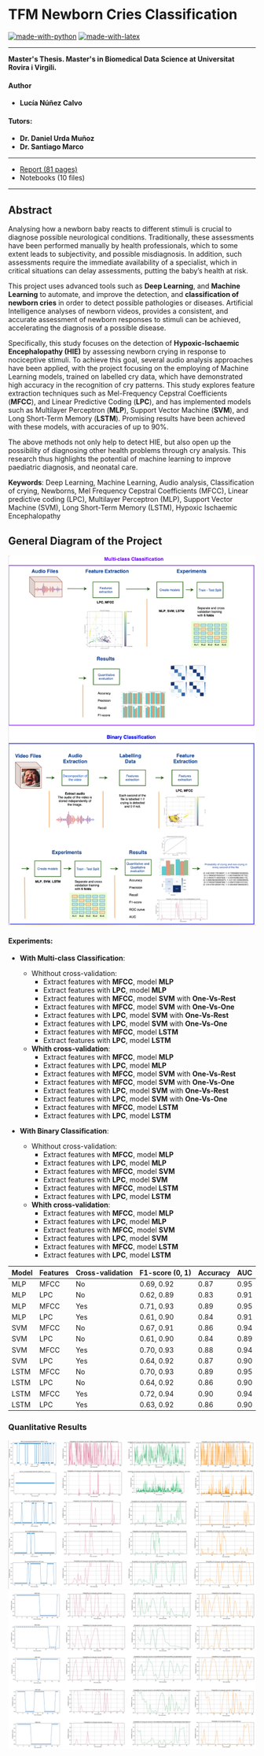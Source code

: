 # TFM Newborn Cries Classification

[![made-with-python](https://img.shields.io/badge/Coded%20with-Python-21496b.svg?style=for-the-badge&logo=Python)](https://www.python.org/)
[![made-with-latex](https://img.shields.io/badge/Documented%20with-LaTeX-4c9843.svg?style=for-the-badge&logo=Latex)](https://www.latex-project.org/)

***********

**Master's Thesis. Master's in Biomedical Data Science at Universitat Rovira i Virgili.**

#### Author
* **Lucía Núñez Calvo** 

#### Tutors: 
* **Dr. Daniel Urda Muñoz**
* **Dr. Santiago Marco** 

***************
* [Report (81 pages)](https://github.com/lnc1002/TFM-Newborn_Cries_Classification/blob/34927bce7afa49e3caa5f2028d2d36f8af93fd00/doc/MT-MBDS-Lucia_Nun%CC%83ez_Calvo.pdf)
* Notebooks (10 files)
***************

## Abstract
Analysing how a newborn baby reacts to different stimuli is crucial to diagnose possible neurological conditions. Traditionally, these assessments have been performed manually by health professionals, which to some extent leads to subjectivity, and possible misdiagnosis. In addition, such assessments require the immediate availability of a specialist, which in critical situations can delay assessments, putting the baby’s health at risk.

This project uses advanced tools such as **Deep Learning**, and **Machine Learning** to automate, and improve the detection, and **classification of newborn cries** in order to detect possible pathologies or diseases. Artificial Intelligence analyses of newborn videos, provides a consistent, and accurate assessment of newborn responses to stimuli can be achieved, accelerating the diagnosis of a possible disease.

Specifically, this study focuses on the detection of **Hypoxic-Ischaemic Encephalopathy (HIE)** by assessing newborn crying in response to nociceptive stimuli. To achieve this goal, several audio analysis approaches have been applied, with the project focusing on the employing of Machine Learning models, trained on labelled cry data, which have demonstrated high accuracy in the recognition of cry patterns.
This study explores feature extraction techniques such as Mel-Frequency Cepstral Coefficients (**MFCC**), and Linear Predictive Coding (**LPC**), and has implemented models such as Multilayer Perceptron (**MLP**), Support Vector Machine (**SVM**), and Long Short-Term Memory (**LSTM**). Promising results have been achieved with these models, with accuracies
of up to 90%.

The above methods not only help to detect HIE, but also open up the possibility of diagnosing other health problems through cry analysis. This research thus highlights the potential of machine learning to improve paediatric diagnosis, and neonatal care.



**Keywords**: Deep Learning, Machine Learning, Audio analysis, Classification of crying, Newborns, Mel Frequency Cepstral Coefficients (MFCC), Linear predictive coding (LPC), Multilayer Perceptron (MLP), Support Vector Machine (SVM), Long Short-Term Memory
(LSTM), Hypoxic Ischaemic Encephalopathy



## General Diagram of the Project
![](doc/figures/Project-Diagram.png)

#### Experiments:
* **With Multi-class Classification**:
    * Whithout cross-validation:
        * Extract features with **MFCC**, model **MLP**
        * Extract features with **LPC**, model **MLP**
        * Extract features with **MFCC**, model **SVM** with **One-Vs-Rest**
        * Extract features with **MFCC**, model **SVM** with **One-Vs-One**
        * Extract features with **LPC**, model **SVM** with **One-Vs-Rest**
        * Extract features with **LPC**, model **SVM** with **One-Vs-One**
        * Extract features with **MFCC**, model **LSTM**
        * Extract features with **LPC**, model **LSTM**
    * **Whith cross-validation**:
        * Extract features with **MFCC**, model **MLP**
        * Extract features with **LPC**, model **MLP**
        * Extract features with **MFCC**, model **SVM** with **One-Vs-Rest**
        * Extract features with **MFCC**, model **SVM** with **One-Vs-One**
        * Extract features with **LPC**, model **SVM** with **One-Vs-Rest**
        * Extract features with **LPC**, model **SVM** with **One-Vs-One**
        * Extract features with **MFCC**, model **LSTM**
        * Extract features with **LPC**, model **LSTM**
     
* **With Binary Classification**:
    * Whithout cross-validation:
        * Extract features with **MFCC**, model **MLP**
        * Extract features with **LPC**, model **MLP**
        * Extract features with **MFCC**, model **SVM** 
        * Extract features with **LPC**, model **SVM**
        * Extract features with **MFCC**, model **LSTM**
        * Extract features with **LPC**, model **LSTM**
    * **Whith cross-validation**:
        * Extract features with **MFCC**, model **MLP**
        * Extract features with **LPC**, model **MLP**
        * Extract features with **MFCC**, model **SVM**
        * Extract features with **LPC**, model **SVM**
        * Extract features with **MFCC**, model **LSTM**
        * Extract features with **LPC**, model **LSTM**



| Model | Features | Cross-validation | F1-score (0, 1) | Accuracy | AUC   |
|-------|----------|------------------|-----------------|----------|-------|
| MLP   | MFCC     | No               | 0.69, 0.92      | 0.87     | 0.95  |
| MLP   | LPC      | No               | 0.62, 0.89      | 0.83     | 0.91  |
| MLP   | MFCC     | Yes              | 0.71, 0.93      | 0.89     | 0.95  |
| MLP   | LPC      | Yes              | 0.61, 0.90      | 0.84     | 0.91  |
| SVM   | MFCC     | No               | 0.67, 0.91      | 0.86     | 0.94  |
| SVM   | LPC      | No               | 0.61, 0.90      | 0.84     | 0.89  |
| SVM   | MFCC     | Yes              | 0.70, 0.93      | 0.88     | 0.94  |
| SVM   | LPC      | Yes              | 0.64, 0.92      | 0.87     | 0.90  |
| LSTM  | MFCC     | No               | 0.70, 0.93      | 0.89     | 0.95  |
| LSTM  | LPC      | No               | 0.64, 0.92      | 0.86     | 0.90  |
| LSTM  | MFCC     | Yes              | 0.72, 0.94      | 0.90     | 0.94  |
| LSTM  | LPC      | Yes              | 0.63, 0.92      | 0.86     | 0.90  |


### Quanlitative Results
![](doc/figures/cualitative-results.png) 
![](doc/figures/clips.png) 

